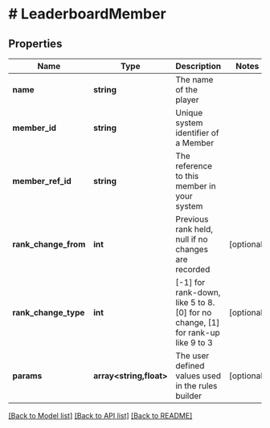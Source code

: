 # # LeaderboardMember

## Properties

Name | Type | Description | Notes
------------ | ------------- | ------------- | -------------
**name** | **string** | The name of the player |
**member_id** | **string** | Unique system identifier of a Member |
**member_ref_id** | **string** | The reference to this member in your system |
**rank_change_from** | **int** | Previous rank held, null if no changes are recorded | [optional]
**rank_change_type** | **int** | [-1] for rank-down, like 5 to 8. [0] for no change, [1] for rank-up like 9 to 3 | [optional]
**params** | **array<string,float>** | The user defined values used in the rules builder | [optional]

[[Back to Model list]](../../README.md#models) [[Back to API list]](../../README.md#endpoints) [[Back to README]](../../README.md)
